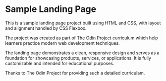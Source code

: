 # Sample Landing Page

This is a sample landing page project built using HTML and CSS, with layout and alignment handled by CSS Flexbox. 

The project was created as part of [The Odin Project](https://www.theodinproject.com/) curriculum which help learners practice modern web development techniques. 

The landing page demonstrates a clean, responsive design and serves as a foundation for showcasing products, services, or applications. It is fully customizable and intended for educational purposes.

Thanks to The Odin Project for providing such a detailed curriculam.